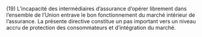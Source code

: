 (19) L’incapacité des intermédiaires d’assurance d’opérer librement dans l’ensemble de l’Union entrave le bon fonctionnement du marché intérieur de l’assurance. La présente directive constitue un pas important vers un niveau accru de protection des consommateurs et d’intégration du marché.